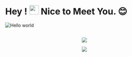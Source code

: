 # Hey ! <img src="https://media.giphy.com/media/hvRJCLFzcasrR4ia7z/giphy.gif" width="30px"> Nice to Meet You. :blush:

<img src="https://raw.githubusercontent.com/sagar-viradiya/sagar-viradiya/master/resources/banner.png" alt="Hello world">

<p align="center"> 
  <br>
  <img src="https://profile-counter.glitch.me/Chiro2002/count.svg" />
</p>



<p align="center" >  
  <a href="https://github.com/Chiro2002/github-readme-stats"> 
<img  src="https://github-readme-stats.vercel.app/api?username=Chiro2002&&show_icons=true&theme=radical"/>
  </a>
</p>


